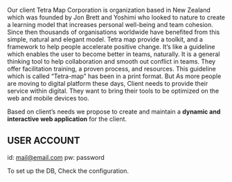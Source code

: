 Our client Tetra Map Corporation is organization based in New Zealand which was founded by Jon Brett and Yoshimi who looked to nature to create a learning model that increases personal well-being and team cohesion. Since then thousands of organisations worldwide have benefited from this simple, natural and elegant model. Tetra map provide a toolkit, and a framework to help people accelerate positive change. It’s like a guideline which enables the user to become better in teams, naturally. It is a general thinking tool to help collaboration and smooth out conflict in teams. They offer facilitation training, a proven process, and resources. This guideline which is called “Tetra-map” has been in a print format.
But As more people are moving to digital platform these days, Client needs to provide their service within digital. They want to bring their tools to be optimized on the web and mobile devices too.

Based on client’s needs we propose to create and maintain a
**dynamic and interactive web application** for the client.

## USER ACCOUNT

id: mail@email.com
pw: password

To set up the DB,
Check the configuration.
